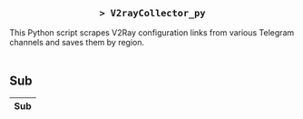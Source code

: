 <h3 align="center">
    <samp>&gt; V2rayCollector_py</samp>
</h3>

This Python script scrapes V2Ray configuration links from various Telegram channels and saves them by region.
<br>
<br>
## Sub
| Sub |
|-----|



































































































































































































































































































































































































































































































































































































































































































































































































































































































































































































































































































































































































































































































































































































































































































































































































































































































































































































































































































































































































































































































































































































































































































































































































































































































































































































































































































































































































































































































































































































































































































































































































































































































































































































































































































































































































































































































































































































































































































































































































































































































































































































































































































































